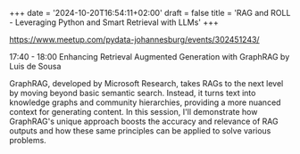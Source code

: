 +++
date = '2024-10-20T16:54:11+02:00'
draft = false
title = 'RAG and ROLL - Leveraging Python and Smart Retrieval with LLMs'
+++

https://www.meetup.com/pydata-johannesburg/events/302451243/

17:40 - 18:00 Enhancing Retrieval Augmented Generation with GraphRAG by Luis de Sousa

GraphRAG, developed by Microsoft Research, takes RAGs to the next level by moving beyond basic semantic search. Instead, it turns text into knowledge graphs and community hierarchies, providing a more nuanced context for generating content. In this session, I'll demonstrate how GraphRAG's unique approach boosts the accuracy and relevance of RAG outputs and how these same principles can be applied to solve various problems.